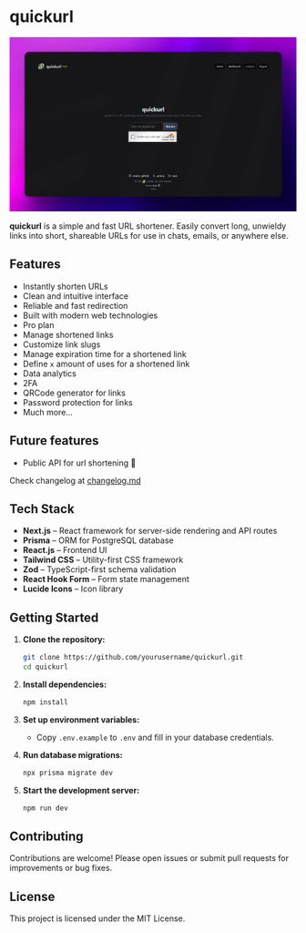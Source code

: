 # quickurl

![QuickURL](./readme_assets/quickurl.jpg)

**quickurl** is a simple and fast URL shortener. Easily convert long, unwieldy links into short, shareable URLs for use in chats, emails, or anywhere else.

## Features

- Instantly shorten URLs
- Clean and intuitive interface
- Reliable and fast redirection
- Built with modern web technologies
- Pro plan 
- Manage shortened links
- Customize link slugs
- Manage expiration time for a shortened link
- Define `x` amount of uses for a shortened link
- Data analytics
- 2FA
- QRCode generator for links
- Password protection for links
- Much more...

## Future features
- Public API for url shortening &#128679;

Check changelog at [changelog.md](./changelog.md)

## Tech Stack

- **Next.js** – React framework for server-side rendering and API routes
- **Prisma** – ORM for PostgreSQL database
- **React.js** – Frontend UI
- **Tailwind CSS** – Utility-first CSS framework
- **Zod** – TypeScript-first schema validation
- **React Hook Form** – Form state management
- **Lucide Icons** – Icon library

## Getting Started

1. **Clone the repository:**
    ```bash
    git clone https://github.com/yourusername/quickurl.git
    cd quickurl
    ```

2. **Install dependencies:**
    ```bash
    npm install
    ```

3. **Set up environment variables:**
    - Copy `.env.example` to `.env` and fill in your database credentials.

4. **Run database migrations:**
    ```bash
    npx prisma migrate dev
    ```

5. **Start the development server:**
    ```bash
    npm run dev
    ```

## Contributing

Contributions are welcome! Please open issues or submit pull requests for improvements or bug fixes.

## License

This project is licensed under the MIT License.
